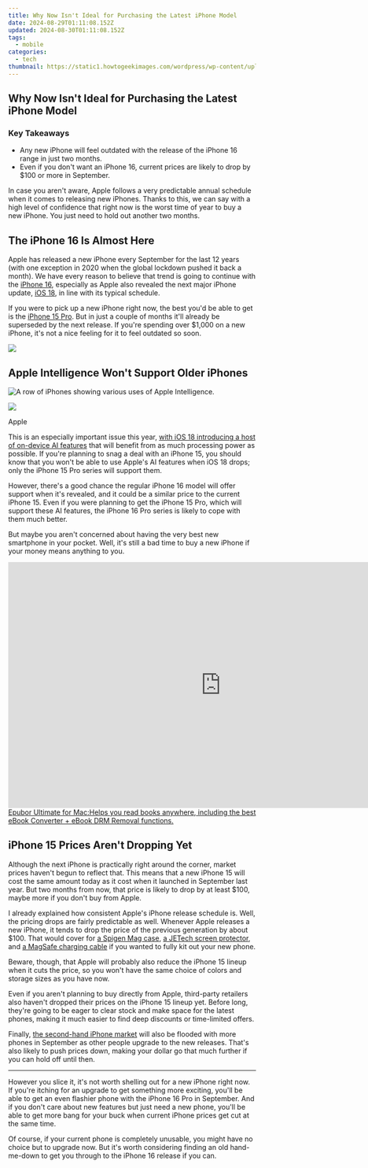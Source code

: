 ```yaml
---
title: Why Now Isn't Ideal for Purchasing the Latest iPhone Model
date: 2024-08-29T01:11:08.152Z
updated: 2024-08-30T01:11:08.152Z
tags:
  - mobile
categories:
  - tech
thumbnail: https://static1.howtogeekimages.com/wordpress/wp-content/uploads/2024/07/several-iphone-boxes-coming-out-of-a-phone-representing-a-store.jpg
---
```


## Why Now Isn't Ideal for Purchasing the Latest iPhone Model

### Key Takeaways

* Any new iPhone will feel outdated with the release of the iPhone 16 range in just two months.
* Even if you don't want an iPhone 16, current prices are likely to drop by $100 or more in September.

 In case you aren't aware, Apple follows a very predictable annual schedule when it comes to releasing new iPhones. Thanks to this, we can say with a high level of confidence that right now is the worst time of year to buy a new iPhone. You just need to hold out another two months.

##  The iPhone 16 Is Almost Here

 Apple has released a new iPhone every September for the last 12 years (with one exception in 2020 when the global lockdown pushed it back a month). We have every reason to believe that trend is going to continue with the [iPhone 16](https://techidaily.com/what-you-need-to-know-to-improve-your-realme-narzo-n55-hard-reset-drfone-by-drfone-reset-android-reset-android/), especially as Apple also revealed the next major iPhone update, [iOS 18](https://snapchat-videos.techidaily.com/new-convenient-tutorial-snapchat-installation-macos-style/), in line with its typical schedule.

 If you were to pick up a new iPhone right now, the best you'd be able to get is the [iPhone 15 Pro](https://www.amazon.com/Apple-iPhone-128GB-Black-Titanium/dp/B0CMRX9RMB/?tag=hotoge-20&ascsubtag=UUhtgUeUpU2004273&asc%5Frefurl=https%3A%2F%2Fwww.howtogeek.com%2Fthis-is-the-worst-time-to-buy-a-new-iphone%2F&asc%5Fcampaign=Short-Term). But in just a couple of months it'll already be superseded by the next release. If you're spending over $1,000 on a new iPhone, it's not a nice feeling for it to feel outdated so soon.

<!-- affiliate ads begin -->
<a href="https://shop.mondly.com/affiliate.php?ACCOUNT=ATISTUDI&AFFILIATE=108875&PATH=https%3A%2F%2Fwww.mondly.com%3FAFFILIATE%3D108875%26RESOURCE%3D%2BGeneral%2B970x90%2B"><img src="https://secure.avangate.com/images/merchant/69c418c33ec2e1a4267fa9bb77fa1428/general-970x90.gif" border="0"></a>
<!-- affiliate ads end -->
##  Apple Intelligence Won't Support Older iPhones

![A row of iPhones showing various uses of Apple Intelligence.](https://static1.howtogeekimages.com/wordpress/wp-content/uploads/2024/07/screenshot-2024-07-19-at-15-29-23.png) 

<!-- affiliate ads begin -->
<a href="https://shop.copernic.com/order/checkout.php?PRODS=41033091&QTY=1&AFFILIATE=108875&CART=1"><img src="https://secure.2checkout.com/images/merchant/8d30aa96e72440759f74bd2306c1fa3d/Copernic-2023-Affiliate-728x90-Advanced.png" border="0"></a>
<!-- affiliate ads end -->
Apple

 This is an especially important issue this year, [with iOS 18 introducing a host of on-device AI features](https://youtube-videos.techidaily.com/investing-successfully-with-a-makeup-channel/) that will benefit from as much processing power as possible. If you're planning to snag a deal with an iPhone 15, you should know that you won't be able to use Apple's AI features when iOS 18 drops; only the iPhone 15 Pro series will support them.

 However, there's a good chance the regular iPhone 16 model will offer support when it's revealed, and it could be a similar price to the current iPhone 15\. Even if you were planning to get the iPhone 15 Pro, which will support these AI features, the iPhone 16 Pro series is likely to cope with them much better.

 But maybe you aren't concerned about having the very best new smartphone in your pocket. Well, it's still a bad time to buy a new iPhone if your money means anything to you.

<!-- affiliate ads begin -->
<a href="https://secure.2checkout.com/order/checkout.php?PRODS=4599952&QTY=1&AFFILIATE=108875&CART=1"><iframe width="864" height="500" src="https://www.youtube.com/embed/jVnfr5HudQw" title="The Latest and Easiest Solution to Remove Kindle DRM on Windows (without Degrading)" frameborder="0" allow="accelerometer; autoplay; clipboard-write; encrypted-media; gyroscope; picture-in-picture; web-share" referrerpolicy="strict-origin-when-cross-origin" allowfullscreen></iframe>Epubor Ultimate for Mac:Helps you read books anywhere, including the best eBook Converter + eBook DRM Removal functions.</a>
<!-- affiliate ads end -->
##  iPhone 15 Prices Aren't Dropping Yet

 Although the next iPhone is practically right around the corner, market prices haven't begun to reflect that. This means that a new iPhone 15 will cost the same amount today as it cost when it launched in September last year. But two months from now, that price is likely to drop by at least $100, maybe more if you don't buy from Apple.

 I already explained how consistent Apple's iPhone release schedule is. Well, the pricing drops are fairly predictable as well. Whenever Apple releases a new iPhone, it tends to drop the price of the previous generation by about $100\. That would cover for [a Spigen Mag case](https://www.amazon.com/Spigen-Magnetic-Military-Grade-Protection-Compatible/dp/B0C5S9WKXL/?tag=hotoge-20&ascsubtag=UUhtgUeUpU2004273&asc%5Frefurl=https%3A%2F%2Fwww.howtogeek.com%2Fthis-is-the-worst-time-to-buy-a-new-iphone%2F&asc%5Fcampaign=Short-Term), [a JETech screen protector](https://www.amazon.com/JETech-Protector-6-1-Inch-Installation-Case-Friendly/dp/B0CCJN8TY2/?tag=hotoge-20&ascsubtag=UUhtgUeUpU2004273&asc%5Frefurl=https%3A%2F%2Fwww.howtogeek.com%2Fthis-is-the-worst-time-to-buy-a-new-iphone%2F&asc%5Fcampaign=Short-Term), and [a MagSafe charging cable](https://www.amazon.com/Apple-MHXH3AM-A-MagSafe-Charger/dp/B08L5NP6NG/?tag=hotoge-20&ascsubtag=UUhtgUeUpU2004273&asc%5Frefurl=https%3A%2F%2Fwww.howtogeek.com%2Fthis-is-the-worst-time-to-buy-a-new-iphone%2F&asc%5Fcampaign=Short-Term) if you wanted to fully kit out your new phone.

 Beware, though, that Apple will probably also reduce the iPhone 15 lineup when it cuts the price, so you won't have the same choice of colors and storage sizes as you have now.

 Even if you aren't planning to buy directly from Apple, third-party retailers also haven't dropped their prices on the iPhone 15 lineup yet. Before long, they're going to be eager to clear stock and make space for the latest phones, making it much easier to find deep discounts or time-limited offers.

 Finally, [the second-hand iPhone market](https://games-able.techidaily.com/8-crucial-tweaks-that-can-elevate-your-ps4s-capabilities/) will also be flooded with more phones in September as other people upgrade to the new releases. That's also likely to push prices down, making your dollar go that much further if you can hold off until then.

---

 However you slice it, it's not worth shelling out for a new iPhone right now. If you're itching for an upgrade to get something more exciting, you'll be able to get an even flashier phone with the iPhone 16 Pro in September. And if you don't care about new features but just need a new phone, you'll be able to get more bang for your buck when current iPhone prices get cut at the same time.

 Of course, if your current phone is completely unusable, you might have no choice but to upgrade now. But it's worth considering finding an old hand-me-down to get you through to the iPhone 16 release if you can.

<ins class="adsbygoogle"
     style="display:block"
     data-ad-format="autorelaxed"
     data-ad-client="ca-pub-7571918770474297"
     data-ad-slot="1223367746"></ins>



<ins class="adsbygoogle"
     style="display:block"
     data-ad-client="ca-pub-7571918770474297"
     data-ad-slot="8358498916"
     data-ad-format="auto"
     data-full-width-responsive="true"></ins>


